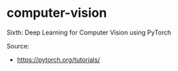 # computer-vision
Sixth: Deep Learning for Computer Vision using PyTorch

Source: 
- https://pytorch.org/tutorials/
